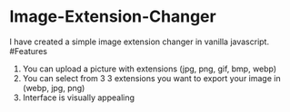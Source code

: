 # Image-Extension-Changer
I have created a simple image extension changer in vanilla javascript.
#Features
1. You can upload a picture with extensions (jpg, png, gif, bmp, webp)
2. You can select from 3 3 extensions you want to export your image in (webp, jpg, png)
3. Interface is visually appealing
